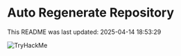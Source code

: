 # Auto Regenerate Repository

This README was last updated: 2025-04-14 18:53:29

 ![TryHackMe](https://tryhackme.com/badge/533634)